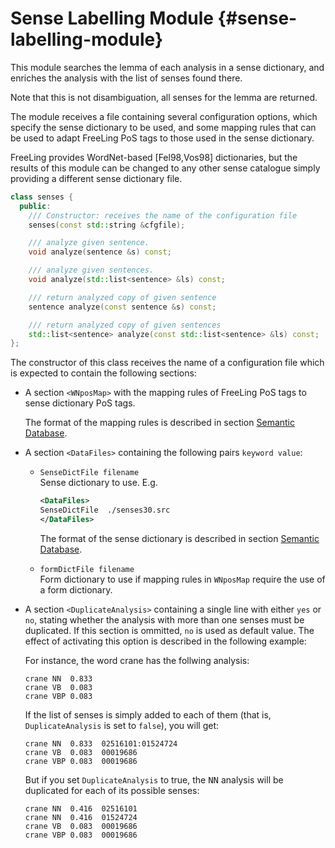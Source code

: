 # Sense Labelling Module {#sense-labelling-module}

This module searches the lemma of each analysis in a sense dictionary, and enriches the analysis with the list of senses found there.

Note that this is not disambiguation, all senses for the lemma are returned.

The module receives a file containing several configuration options, which specify the sense dictionary to be used, and some mapping rules that can be used to adapt FreeLing PoS tags to those used in the sense dictionary.

FreeLing provides WordNet-based [Fel98,Vos98] dictionaries, but the results of this module can be changed to any other sense catalogue simply providing a different sense dictionary file.

```C++
class senses {
  public:
    /// Constructor: receives the name of the configuration file
    senses(const std::string &cfgfile); 

    /// analyze given sentence.
    void analyze(sentence &s) const;

    /// analyze given sentences.
    void analyze(std::list<sentence> &ls) const;

    /// return analyzed copy of given sentence
    sentence analyze(const sentence &s) const;

    /// return analyzed copy of given sentences
    std::list<sentence> analyze(const std::list<sentence> &ls) const;
};
```

The constructor of this class receives the name of a configuration file which is expected to contain the following sections:

*   A section `<WNposMap>` with the mapping rules of FreeLing PoS tags to sense dictionary PoS tags.

    The format of the mapping rules is described in section [Semantic Database](semdb.md).

*   A section `<DataFiles>` containing the following pairs `keyword value`:

    * `SenseDictFile filename`  
       Sense dictionary to use. E.g.

       ```XML
       <DataFiles>
       SenseDictFile  ./senses30.src
       </DataFiles>
       ```

      The format of the sense dictionary is described in section [Semantic Database](semdb.md).

    * `formDictFile filename`  
       Form dictionary to use if mapping rules in `WNposMap` require the use of a form dictionary.


*   A section `<DuplicateAnalysis>` containing a single line with either `yes` or `no`, stating whether the analysis with more than one senses must be duplicated. If this section is ommitted, `no` is used as default value. The effect of activating this option is described in the following example:

    For instance, the word crane has the follwing analysis:
    ```
    crane NN  0.833
    crane VB  0.083
    crane VBP 0.083
    ```

    If the list of senses is simply added to each of them (that is, `DuplicateAnalysis` is set to `false`), you will get:
    ```
    crane NN  0.833  02516101:01524724
    crane VB  0.083  00019686
    crane VBP 0.083  00019686
    ```

    But if you set `DuplicateAnalysis` to true, the <tt>NN</tt> analysis will be duplicated for each of its possible senses:

    ```
    crane NN  0.416  02516101
    crane NN  0.416  01524724
    crane VB  0.083  00019686
    crane VBP 0.083  00019686
    ```
